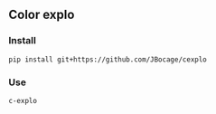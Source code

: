 ## Color explo

### Install

```
pip install git+https://github.com/JBocage/cexplo
```

### Use

```
c-explo
```